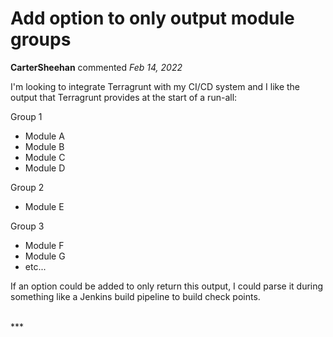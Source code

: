 # Add option to only output module groups

**CarterSheehan** commented *Feb 14, 2022*

I'm looking to integrate Terragrunt with my CI/CD system and I like the output that Terragrunt provides at the start of a run-all:

Group 1
- Module A
- Module B
- Module C
- Module D

Group 2
- Module E

Group 3
- Module F
- Module G
- etc...

If an option could be added to only return this output, I could parse it during something like a Jenkins build pipeline to build check points.

<br />
***


